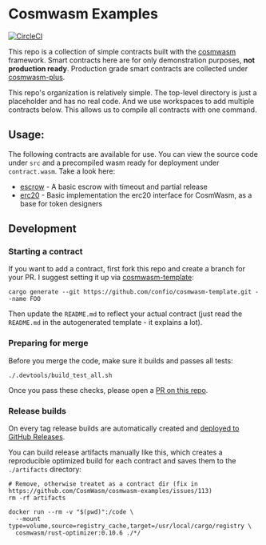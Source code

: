 # Cosmwasm Examples

[![CircleCI](https://circleci.com/gh/confio/cosmwasm-examples/tree/master.svg?style=shield)](https://circleci.com/gh/confio/cosmwasm-examples/tree/master)

This repo is a collection of simple contracts built with the
[cosmwasm](https://github.com/CosmWasm/cosmwasm) framework.
Smart contracts here are for only demonstration purposes, **not production ready**.
Production grade smart contracts are collected under [cosmwasm-plus](https://github.com/CosmWasm/cosmwasm-plus).

This repo's organization is relatively simple. The top-level directory is just a placeholder
and has no real code. And we use workspaces to add multiple contracts below.
This allows us to compile all contracts with one command.

## Usage:

The following contracts are available for use. You can view the source code under `src`
and a precompiled wasm ready for deployment under `contract.wasm`. Take a look here:

* [escrow](https://github.com/CosmWasm/cosmwasm-examples/tree/master/escrow) - A basic escrow with timeout and partial release
* [erc20](https://github.com/CosmWasm/cosmwasm-examples/tree/master/erc20) - Basic implementation the erc20 interface for CosmWasm, as a base for token designers

## Development

### Starting a contract

If you want to add a contract, first fork this repo and create a branch for your PR.
I suggest setting it up via [cosmwasm-template](https://github.com/confio/cosmwasm-template):

`cargo generate --git https://github.com/confio/cosmwasm-template.git --name FOO`

Then update the `README.md` to reflect your actual contract (just read the `README.md` in the autogenerated
template - it explains a lot).

### Preparing for merge

Before you merge the code, make sure it builds and passes all tests:

```
./.devtools/build_test_all.sh
```

Once you pass these checks, please open a [PR on this repo](https://github.com/CosmWasm/cosmwasm-examples/pulls).

### Release builds

On every tag release builds are automatically created and
[deployed to GitHub Releases](https://github.com/CosmWasm/cosmwasm-examples/releases).

You can build release artifacts manually like this, which creates a reproducible
optimized build for each contract and saves them to the `./artifacts` directory:

```
# Remove, otherwise treatet as a contract dir (fix in https://github.com/CosmWasm/cosmwasm-examples/issues/113)
rm -rf artifacts

docker run --rm -v "$(pwd)":/code \
  --mount type=volume,source=registry_cache,target=/usr/local/cargo/registry \
  cosmwasm/rust-optimizer:0.10.6 ./*/
```
